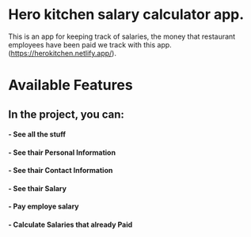 # Hero kitchen salary calculator app.

This is an app for keeping track of salaries, the money that restaurant employees have been paid we track with this app. (https://herokitchen.netlify.app/).

# Available Features

## In the project, you can:

#### - See all the stuff
#### - See thair Personal Information
#### - See thair Contact Information
#### - See thair Salary
#### - Pay employe salary
#### - Calculate Salaries that already Paid


